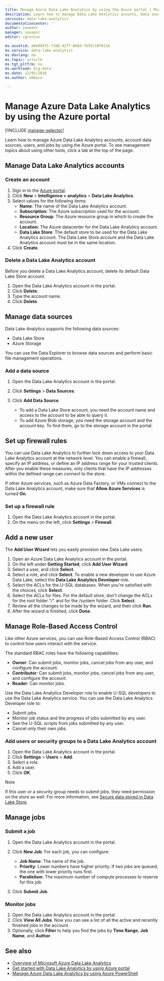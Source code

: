 ```yaml
---
title: Manage Azure Data Lake Analytics by using the Azure portal | Microsoft Docs
description: Learn how to manage Data Lake Analytics acounts, data sources, users, and jobs.
services: data-lake-analytics
documentationcenter: ''
author: saveenr
manager: saveenr
editor: cgronlun

ms.assetid: a0e045f1-73d6-427f-868d-7b55c10f811b
ms.service: data-lake-analytics
ms.devlang: na
ms.topic: article
ms.tgt_pltfrm: na
ms.workload: big-data
ms.date: 12/05/2016
ms.author: edmaca

---
```

# Manage Azure Data Lake Analytics by using the Azure portal
[!INCLUDE [manage-selector](../../includes/data-lake-analytics-selector-manage.md)]

Learn how to manage Azure Data Lake Analytics accounts, account data sources, users, and jobs by using the Azure portal. To see management topics about using other tools, click a tab at the top of the page.

<!-- ################################ -->
<!-- ################################ -->

## Manage Data Lake Analytics accounts

### Create an account

1. Sign in to the [Azure portal](https://portal.azure.com).
2. Click **New** > **Intelligence + analytics** > **Data Lake Analytics**.
3. Select values for the following items: 
   * **Name**: The name of the Data Lake Analytics account.
   * **Subscription**: The Azure subscription used for the account.
   * **Resource Group**: The Azure resource group in which to create the account. 
   * **Location**: The Azure datacenter for the Data Lake Analytics account. 
   * **Data Lake Store**: The default store to be used for the Data Lake Analytics account. The Data Lake Store account and the Data Lake Analytics account must be in the same location.
4. Click **Create**. 

### Delete a Data Lake Analytics account

Before you delete a Data Lake Analytics account, delete its default Data Lake Store account.

1. Open the Data Lake Analytics account in the portal.
2. Click **Delete**.
3. Type the account name.
4. Click **Delete**.

<!-- ################################ -->
<!-- ################################ -->

## Manage data sources

Data Lake Analytics supports the following data sources:

* Data Lake Store
* Azure Storage

You can use the Data Explorer to browse data sources and perform basic file management operations. 

### Add a data source

1. Open the Data Lake Analytics account in the portal.
2. Click **Settings** > **Data Sources**.
3. Click **Add Data Source**.
    
   * To add a Data Lake Store account, you need the account name and access to the account to be able to query it.
   * To add Azure Blob storage, you need the storage account and the account key. To find them, go to the storage account in the portal.

## Set up firewall rules

You can use Data Lake Analytics to further lock down access to your Data Lake Analytics account at the network level. You can enable a firewall, specify an IP address, or define an IP address range for your trusted clients. After you enable these measures, only clients that have the IP addresses within the defined range can connect to the store.

If other Azure services, such as Azure Data Factory, or VMs connect to the Data Lake Analytics account, make sure that **Allow Azure Services** is turned **On**. 

### Set up a firewall rule

1. Open the Data Lake Analytics account in the portal.
2. On the menu on the left, click  **Settings** >  **Firewall**.

## Add a new user

The **Add User Wizard** lets you easily provision new Data Lake users.

1. Open an Azure Data Lake Analytics account in the portal.
2. On the left under **Getting Started**, click **Add User Wizard**.
3. Select a user, and click **Select**.
4. Select a role, and click **Select**. To enable a new developer to use Azure Data Lake, select the **Data Lake Analytics Developer** role.
5. Select the ACLs for the U-SQL databases. When you're satisfied with the choices, click **Select**.
6. Select the ACLs for files. For the default store, don't change the ACLs for the root folder "/" and for the /system folder. Click **Select**.
7. Review all the changes to be made by the wizard, and then click **Run**.
8. After the wizard is finished, click **Done**.

## Manage Role-Based Access Control

Like other Azure services, you can use Role-Based Access Control (RBAC) to control how users interact with the service.

The standard RBAC roles have the following capabilities:
* **Owner**: Can submit jobs, monitor jobs, cancel jobs from any user, and configure the account.
* **Contributor**: Can submit jobs, monitor jobs, cancel jobs from any user, and configure the account.
* **Reader**: Can monitor jobs.

Use the Data Lake Analytics Developer role to enable U-SQL developers to use the Data Lake Analytics service. You can use the Data Lake Analytics Developer role to:
* Submit jobs.
* Monitor job status and the progress of jobs submitted by any user.
* See the U-SQL scripts from jobs submitted by any user.
* Cancel only their own jobs.

### Add users or security groups to a Data Lake Analytics account

1. Open the Data Lake Analytics account in the portal.
2. Click **Settings** > **Users** > **Add**.
3. Select a role.
4. Add a user.
5. Click **OK**.

>[!NOTE]
>If this user or a security group needs to submit jobs, they need permission on the store as well. For more information, see [Secure data stored in Data Lake Store](../data-lake-store/data-lake-store-secure-data.md).
>

<!-- ################################ -->
<!-- ################################ -->

## Manage jobs

### Submit a job

1. Open the Data Lake Analytics account in the portal.

2. Click **New Job**. For each job, you can configure:

    * **Job Name**: The name of the job.
    * **Priority**: Lower numbers have higher priority. If two jobs are queued, the one with lower priority runs first.
    * **Parallelism**: The maximum number of compute processes to reserve for this job.

3. Click **Submit Job**.

### Monitor jobs

1. Open the Data Lake Analytics account in the portal.
2. Click **View All Jobs**. Now you can see a list of all the active and recently finished jobs in the account.
3. Optionally, click **Filter** to help you find the jobs by **Time Range**, **Job Name**, and **Author**. 

## See also

* [Overview of Microsoft Azure Data Lake Analytics](data-lake-analytics-overview.md)
* [Get started with Data Lake Analytics by using Azure portal](data-lake-analytics-get-started-portal.md)
* [Manage Azure Data Lake Analytics by using Azure PowerShell](data-lake-analytics-manage-use-powershell.md)

